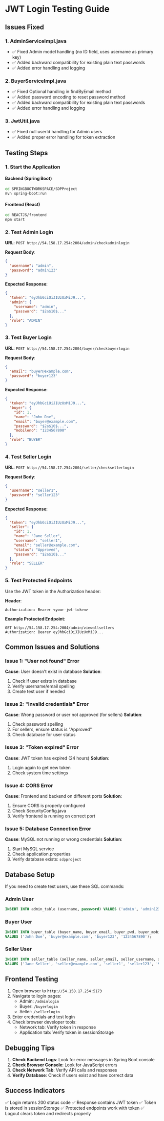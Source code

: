 # JWT Login Testing Guide

## Issues Fixed

### 1. AdminServiceImpl.java
- ✅ Fixed Admin model handling (no ID field, uses username as primary key)
- ✅ Added backward compatibility for existing plain text passwords
- ✅ Added error handling and logging

### 2. BuyerServiceImpl.java
- ✅ Fixed Optional<Buyer> handling in findByEmail method
- ✅ Added password encoding to reset password method
- ✅ Added backward compatibility for existing plain text passwords
- ✅ Added error handling and logging

### 3. JwtUtil.java
- ✅ Fixed null userId handling for Admin users
- ✅ Added proper error handling for token extraction

## Testing Steps

### 1. Start the Application

#### Backend (Spring Boot)
```bash
cd SPRINGBOOTWORKSPACE/SDPProject
mvn spring-boot:run
```

#### Frontend (React)
```bash
cd REACTJS/frontend
npm start
```

### 2. Test Admin Login

**URL**: `POST http://54.158.17.254:2004/admin/checkadminlogin`

**Request Body**:
```json
{
  "username": "admin",
  "password": "admin123"
}
```

**Expected Response**:
```json
{
  "token": "eyJhbGciOiJIUzUxMiJ9...",
  "admin": {
    "username": "admin",
    "password": "$2a$10$..."
  },
  "role": "ADMIN"
}
```

### 3. Test Buyer Login

**URL**: `POST http://54.158.17.254:2004/buyer/checkbuyerlogin`

**Request Body**:
```json
{
  "email": "buyer@example.com",
  "password": "buyer123"
}
```

**Expected Response**:
```json
{
  "token": "eyJhbGciOiJIUzUxMiJ9...",
  "buyer": {
    "id": 1,
    "name": "John Doe",
    "email": "buyer@example.com",
    "password": "$2a$10$...",
    "mobileno": "1234567890"
  },
  "role": "BUYER"
}
```

### 4. Test Seller Login

**URL**: `POST http://54.158.17.254:2004/seller/checksellerlogin`

**Request Body**:
```json
{
  "username": "seller1",
  "password": "seller123"
}
```

**Expected Response**:
```json
{
  "token": "eyJhbGciOiJIUzUxMiJ9...",
  "seller": {
    "id": 1,
    "name": "Jane Seller",
    "username": "seller1",
    "email": "seller@example.com",
    "status": "Approved",
    "password": "$2a$10$..."
  },
  "role": "SELLER"
}
```

### 5. Test Protected Endpoints

Use the JWT token in the Authorization header:

**Header**:
```
Authorization: Bearer <your-jwt-token>
```

**Example Protected Endpoint**:
```
GET http://54.158.17.254:2004/admin/viewallsellers
Authorization: Bearer eyJhbGciOiJIUzUxMiJ9...
```

## Common Issues and Solutions

### Issue 1: "User not found" Error
**Cause**: User doesn't exist in database
**Solution**: 
1. Check if user exists in database
2. Verify username/email spelling
3. Create test user if needed

### Issue 2: "Invalid credentials" Error
**Cause**: Wrong password or user not approved (for sellers)
**Solution**:
1. Check password spelling
2. For sellers, ensure status is "Approved"
3. Check database for user status

### Issue 3: "Token expired" Error
**Cause**: JWT token has expired (24 hours)
**Solution**:
1. Login again to get new token
2. Check system time settings

### Issue 4: CORS Error
**Cause**: Frontend and backend on different ports
**Solution**:
1. Ensure CORS is properly configured
2. Check SecurityConfig.java
3. Verify frontend is running on correct port

### Issue 5: Database Connection Error
**Cause**: MySQL not running or wrong credentials
**Solution**:
1. Start MySQL service
2. Check application.properties
3. Verify database exists: `sdpproject`

## Database Setup

If you need to create test users, use these SQL commands:

### Admin User
```sql
INSERT INTO admin_table (username, password) VALUES ('admin', 'admin123');
```

### Buyer User
```sql
INSERT INTO buyer_table (buyer_name, buyer_email, buyer_pwd, buyer_mobileno) 
VALUES ('John Doe', 'buyer@example.com', 'buyer123', '1234567890');
```

### Seller User
```sql
INSERT INTO seller_table (seller_name, seller_email, seller_username, seller_pwd, seller_mobileno, seller_nationalidno, seller_location, seller_status) 
VALUES ('Jane Seller', 'seller@example.com', 'seller1', 'seller123', '9876543210', '123456789', 'New York', 'Approved');
```

## Frontend Testing

1. Open browser to `http://54.158.17.254:5173`
2. Navigate to login pages:
   - Admin: `/adminlogin`
   - Buyer: `/buyerlogin`
   - Seller: `/sellerlogin`
3. Enter credentials and test login
4. Check browser developer tools:
   - Network tab: Verify token in response
   - Application tab: Verify token in sessionStorage

## Debugging Tips

1. **Check Backend Logs**: Look for error messages in Spring Boot console
2. **Check Browser Console**: Look for JavaScript errors
3. **Check Network Tab**: Verify API calls and responses
4. **Verify Database**: Check if users exist and have correct data

## Success Indicators

✅ Login returns 200 status code
✅ Response contains JWT token
✅ Token is stored in sessionStorage
✅ Protected endpoints work with token
✅ Logout clears token and redirects properly

